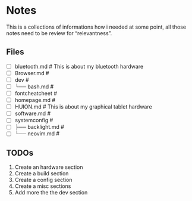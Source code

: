 # Notes

This is a collections of informations how i needed at some point, all those notes need to be review for “relevantness”.

## Files

* [ ] bluetooth.md     # This is about my bluetooth hardware
* [ ] Browser.md       #
* [ ] dev              #
* [ ] └── bash.md      #
* [ ] fontcheatcheet   #
* [ ] homepage.md      #
* [ ] HUION.md         # This is about my graphical tablet hardware
* [ ] software.md      #
* [ ] systemconfig     #
* [ ] ├── backlight.md #
* [ ] └── neovim.md    #

## TODOs

1. Create an hardware section
1. Create a build section
1. Create a config section
1. Create a misc sections
1. Add more the the dev section
